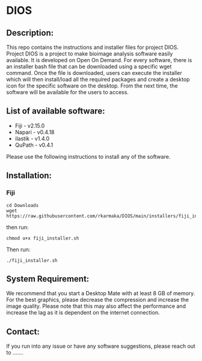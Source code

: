 # DIOS

## Description:
This repo contains the instructions and installer files for project DIOS. Project DIOS is a project to make bioimage analysis software easily available. It is developed on Open On Demand. For every software, there is an installer bash file that can be downloaded using a specific wget command. Once the file is downloaded, users can execute the installer which will then install/load all the required packages and create a desktop icon for the specific software on the desktop. From the next time, the software will be available for the users to access.


## List of available software:
* Fiji - v2.15.0
* Napari - v0.4.18 
* ilastik - v1.4.0
* QuPath - v0.4.1

Please use the following instructions to install any of the software.

## Installation:
### Fiji
```
cd Downloads
wget https://raw.githubusercontent.com/rkarmaka/DIOS/main/installers/fiji_installer.sh
```
then run:
```
chmod u+x fiji_installer.sh
```
Then run:
```
./fiji_installer.sh
```



## System Requirement:
We recommend that you start a Desktop Mate with at least 8 GB of memory. For the best graphics, please decrease the compression and increase the image quality. Please note that this may also affect the performance and increase the lag as it is dependent on the internet connection.

## Contact:
If you run into any issue or have any software suggestions, please reach out to .......
